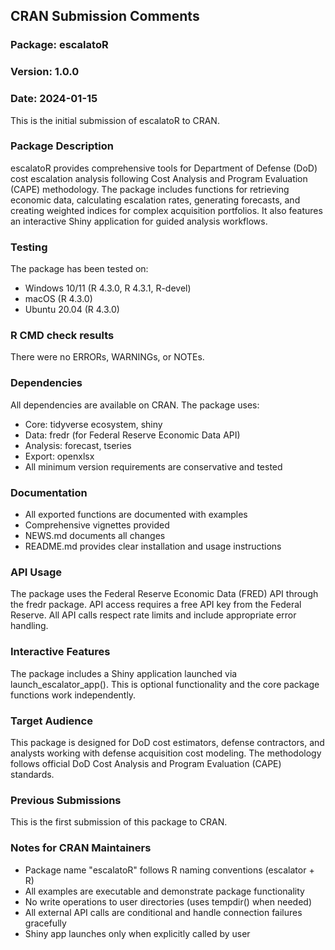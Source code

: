 ## CRAN Submission Comments

### Package: escalatoR
### Version: 1.0.0
### Date: 2024-01-15

This is the initial submission of escalatoR to CRAN.

### Package Description
escalatoR provides comprehensive tools for Department of Defense (DoD) cost escalation analysis following Cost Analysis and Program Evaluation (CAPE) methodology. The package includes functions for retrieving economic data, calculating escalation rates, generating forecasts, and creating weighted indices for complex acquisition portfolios. It also features an interactive Shiny application for guided analysis workflows.

### Testing
The package has been tested on:
- Windows 10/11 (R 4.3.0, R 4.3.1, R-devel)
- macOS (R 4.3.0)
- Ubuntu 20.04 (R 4.3.0)

### R CMD check results
There were no ERRORs, WARNINGs, or NOTEs.

### Dependencies
All dependencies are available on CRAN. The package uses:
- Core: tidyverse ecosystem, shiny
- Data: fredr (for Federal Reserve Economic Data API)
- Analysis: forecast, tseries
- Export: openxlsx
- All minimum version requirements are conservative and tested

### Documentation
- All exported functions are documented with examples
- Comprehensive vignettes provided
- NEWS.md documents all changes
- README.md provides clear installation and usage instructions

### API Usage
The package uses the Federal Reserve Economic Data (FRED) API through the fredr package. API access requires a free API key from the Federal Reserve. All API calls respect rate limits and include appropriate error handling.

### Interactive Features
The package includes a Shiny application launched via launch_escalator_app(). This is optional functionality and the core package functions work independently.

### Target Audience
This package is designed for DoD cost estimators, defense contractors, and analysts working with defense acquisition cost modeling. The methodology follows official DoD Cost Analysis and Program Evaluation (CAPE) standards.

### Previous Submissions
This is the first submission of this package to CRAN.

### Notes for CRAN Maintainers
- Package name "escalatoR" follows R naming conventions (escalator + R)
- All examples are executable and demonstrate package functionality
- No write operations to user directories (uses tempdir() when needed)
- All external API calls are conditional and handle connection failures gracefully
- Shiny app launches only when explicitly called by user
